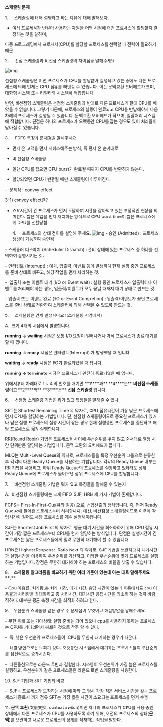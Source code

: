 **스케줄링 문제**

1.     스케줄링에 대해 설명하고 하는 이유에 대해 말해보자.

- 여러 프로세서가 번갈아 사용하는 자원을 어떤 시점에 어떤 프로세스에 할당할지 결정하는 것을 말하며,

다중 프로그래밍에서 프로세서(CPU)를 할당할 프로세스를 선택할 때 전략이 필요하기 때문

2.     선점 스케줄링과 비선점 스케줄링의 차이점을 말해주세요

![img](https://blog.kakaocdn.net/dn/T2Dsw/btrE5yYfOPo/X9tfXsvFSK7gnDCIpbbI7K/img.png)

선점형 스케줄링은 어떤 프로세스가 CPU를 할당받아 실행되고 있는 중에도 다른 프로세스에 의해 언제든 CPU 점유를 빼앗길 수 있습니다. 이는 문맥교환 오버헤드가 크며, 대화형 시스템 또는 리얼타임 시스템에 적합합니다

반면, 비선점형 스케줄링은 선점형 스케줄링과 반대로 다른 프로세스가 절대 CPU를 빼앗을 수 없습니다. 그렇기 때문에, 프로세스의 실행이 완료되고 CPU를 반납해야지 다음 차례의 프로세스가 실행될 수 있습니다. 문맥교환 오버헤드가 작으며, 일괄처리 시스템에 적합합니다. 단점은 하나의 프로세스가 오랫동안 CPU를 잡는 경우도 있어 처리율이 낮아질 수 있습니다.

3.     FCFS 특징과 문제점을 말해주세요

- 먼저 온 고객을 먼저 서비스해주는 방식, 즉 먼저 온 순서대로

- 비 선점형 스케줄링

- 일단 CPU를 잡으면 CPU burst가 완료될 때까지 CPU를 반환하지 않는다.

- 할당되었던 CPU가 반환될 때만 스케줄링이 이루어진다.

-  문제점 : convoy effect

3-1) convoy effect란?

- 쇼요시간이 긴 프로세스가 먼저 도달하여 시간을 잡아먹고 있는 부정적인 현상을 의미한다. 짧은 작업을 먼저 처리하는 방식으로 CPU burst time이 짧은 프로세스에게 CPU를 선할당함.

  4.     프로세스의 상태 전이를 설명해 주세요.
  ![img](https://blog.kakaocdn.net/dn/8NQ0X/btrE5yqryfg/Fkok9FlZqiVbyRjFWqR81K/img.png)
  \- 승인 (Admitted) : 프로세스 생성이 가능하여 승인됨

\- 스케줄러 디스패치 (Scheduler Dispatch) : 준비 상태에 있는 프로세스 중 하나를 선택하여 실행시키는 것.

\- 인터럽트 (Interrupt) : 예외, 입출력, 이벤트 등이 발생하여 현재 실행 중인 프로세스를 준비 상태로 바꾸고, 해당 작업을 먼저 처리하는 것.

\-  입출력 또는 이벤트 대기 (I/O or Event wait) : 실행 중인 프로세스가 입출력이나 이벤트를 처리해야 하는 경우, 입출력/이벤트가 모두 끝날 때까지 대기 상태로 만드는 것.

\- 입출력 또는 이벤트 완료 (I/O or Event Completion) : 입출력/이벤트가 끝난 프로세스를 준비 상태로 전환하여 스케줄러에 의해 선택될 수 있도록 만드는 것.

5.     스케줄링은 언제 발생하나요?(스케줄링 시점에서)

A.  크게 4개의 시점에서 발생합니다.

**running -> waiting** 시점은 보통 I/O 요청이 일어나거나 자식 프로세스가 종료 대기를 할 때 입니다.

**running -> ready** 시점은 인터럽트(Interrupt) 가 발생했을 때 입니다.

**waiting -> ready** 시점은 I/O가 완료되었을 때 입니다.

**running -> terminate** 시점은 프로세스가 완전히 종료되었을 때 입니다.

위에서부터 차례대로 1 ~ 4 의 번호를 매기면 **1\*\***과\*\* **4\*\***는\*\* **비선점** **스케줄링**이고 **2\*\***와\*\* **3\*\***은\*\* **선점** **스케줄링** 입니다.

6.     선점형 스케줄링 기법은 뭐가 있고 특징들을 말해줄 수 있나

SRT는 Shortest Remaining Time 의 약자로, CPU 점유시간이 가장 낮은 프로세스에 먼저 CPU를 할당하는 기법입니다. 단, 선점형 스케줄링이므로 중요한 프로세스가 있거나 남은 실행 프로세스의 실행 시간이 짧은 경우 현재 실행중인 프로세스를 중단하고 해당 프로세스로 옮겨 실행합니다.

RR(Round Robin) 기법은 프로세스들 사이에 우선순위를 두지 않고 순서대로 일정 시간 단위만큼 할당하는 기법입니다. 문맥 교환의 오버헤드가 큽니다.

MLQ는 Multi-Level Queue의 약자로, 프로세스들을 특정 우선순위 그룹으로 분류한 후 각각의 다른 Ready Queue를 사용하는 기법입니다. 각각의 Ready Queue 내부는 RR 기법을 사용하고, 하위 Ready Queue의 프로세스를 실행하고 있더라도 상위 Ready Queue에 프로세스가 들어오면 상위 프로세스에 CPU를 할당합니다.

7.     비선점형 스케줄링 기법은 뭐가 있고 특징들을 말해줄 수 있는지

A.  비선점형 스케줄링에는 크게 FIFO, SJF, HRN 세 가지 기법이 존재합니다.

FCFS는 First-In-First-Out(큐와 같음) 으로, 선입선출의 방식입니다. 즉, 먼저 Ready Queue에 들어온 프로세스부터 처리합니다. 대신, 비선점형 스케줄링이므로 아무리 작업시간이 길어도 해당 프로세스를 계속 실행해야합니다.

SJF는 Shortest Job First 의 약자로, 평균 대기 시간을 최소화하기 위해 CPU 점유 시간이 가장 짧은 프로세스부터 CPU를 먼저 할당하는 방식입니다. 단점은 실행시간이 긴 프로세스는 짧은 프로세스들에게 밀려 무한히 대기해야 할 수 있습니다

HRN은 Highest Response-Ratio Next 의 약자로, SJF 기법을 보완하고자 대기시간과 실행시간을 이용하여 우선순위를 계산하고, 이러한 우선순위에 맞게 프로세스를 실행하는 기법입니다. 장점은 무한히 대기해야 하는 프로세스의 비율을 낮출 수 있습니다.

8.    **스케줄링** **알고리즘을** **비교하기** **위한** **여러** **기준이** **있는데** **아는** **대로** **말해주세요\*\***.\*\*

\- Cpu 이용률, 처리량,총 처리 시간, 대기 시간, 응답 시간이 있는데 이중에서도 cpu 이용률과 처리량을 최대화하고 총 처리시간, 대기시간 응답시간을 최소화 하는 것이 바람직하다. 대부분 평균 측정 시간을 최적화 하려고 한다.

9.    우선순위 스케줄링 같은 경우 주 문제점이 무엇이고 해결방안을 말해주세요.

\- 무한 봉쇄 또는 기아상태: 실행 준비는 되어 있으나 cpu를 사용하지 못하는 프로세스는 CPU를 기다리면서 봉쇄된 것으로 간주 할 수 있다.

\-  즉, 낮은 우선순위 프로세스들이  CPU를 무한히 대기하는 경우가 나온다.

\-  해결 방안으로는 노화가 있다. 오랫동안 시스템에서 대기하는 프로세스들의 우선순위를 점진적으로 증가시킨다.

\-  다른옵션으로는 라운드 로빈과 결합한다. 시스템이 우선순위가 가장 높은 프로세스를 실행하고, 우선순위가 같은 프로세스들은 라운드 로빈 스케줄링을 사용한다.

10. SJF 기법과 SRT 기법의 비교

\-  SJF는 프로세스가 도착하는 시점에 따라 그 당시 가장 작은 서비스 시간을 갖는 프로세스가 종료시 까지 점유 SRT는 가장 짧은 시간이 소요되는 프로세스를 먼저 수행

11\. **문맥** **교환**(文脈交換, context switch)이란 하나의 프로세스가 CPU를 사용 중인 상태에서 다른 프로세스가 CPU를 사용하도록 하기 위해, 이전의 프로세스의 상태(**문맥**)를 보관하고 새로운 프로세스의 상태를 적재하는 작업을 말한다.
